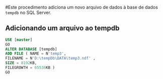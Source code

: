 #Este procedimento adiciona um novo arquivo de dados à base de dados `tempdb` no SQL Server.

## Adicionando um arquivo ao tempdb

```sql
USE [master]
GO
ALTER DATABASE [tempdb] 
ADD FILE ( NAME = N'temp3', 
FILENAME = N'D:\tempDb\DATA\temp3.ndf' , 
SIZE = 8192KB, 
FILEGROWTH = 65536KB )
GO
```